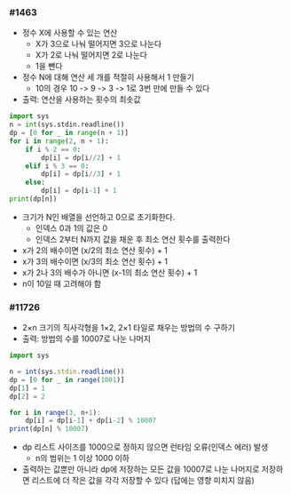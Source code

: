 ### #1463 

- 정수 X에 사용할 수 있는 연산
  - X가 3으로 나눠 떨어지면 3으로 나눈다
  - X가 2로 나눠 떨어지면 2로 나눈다
  - 1을 뺀다
- 정수 N에 대해 연산 세 개를 적절히 사용해서 1 만들기
  - 10의 경우 10 -> 9 -> 3 -> 1로 3번 만에 만들 수 있다
- 출력: 연산을 사용하는 횟수의 최솟값

```python
import sys
n = int(sys.stdin.readline())
dp = [0 for _ in range(n + 1)]
for i in range(2, n + 1):
    if i % 2 == 0:
        dp[i] = dp[i//2] + 1
    elif i % 3 == 0:
        dp[i] = dp[i//3] + 1
    else:
        dp[i] = dp[i-1] + 1
print(dp[n])
```

- 크기가 N인 배열을 선언하고 0으로 초기화한다.
  - 인덱스 0과 1의 값은 0
  - 인덱스 2부터 N까지 값을 채운 후 최소 연산 횟수를 출력한다
- x가 2의 배수이면 (x/2의 최소 연산 횟수) + 1
- x가 3의 배수이면 (x/3의 최소 연산 횟수) + 1
- x가 2나 3의 배수가 아니면 (x-1의 최소 연산 횟수) + 1
- n이 10일 때 고려해야 함



### #11726

- 2×n 크기의 직사각형을 1×2, 2×1 타일로 채우는 방법의 수 구하기
- 출력: 방법의 수를 10007로 나눈 나머지

```javascript
import sys

n = int(sys.stdin.readline())
dp = [0 for _ in range(1001)]
dp[1] = 1
dp[2] = 2

for i in range(3, n+1):
    dp[i] = dp[i-1] + dp[i-2] % 10007
print(dp[n] % 10007)
```

- dp 리스트 사이즈를 1000으로 정하지 않으면 런타임 오류(인덱스 에러) 발생
  - n의 범위는 1 이상 1000 이하
- 출력하는 값뿐만 아니라 dp에 저장하는 모든 값을 10007로 나눈 나머지로 저장하면 리스트에 더 작은 값을 각각 저장할 수 있다 (답에는 영향 미치지 않음)

